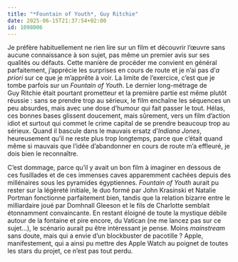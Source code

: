 ```yaml
---
title: "*Fountain of Youth*, Guy Ritchie"
date: 2025-06-15T21:37:54+02:00
id: 1098006 
---
```


Je préfère habituellement ne rien lire sur un film et découvrir l’œuvre sans aucune connaissance à son sujet, pas même un premier avis sur ses qualités ou défauts. Cette manière de procéder me convient en général parfaitement, j’apprécie les surprises en cours de route et je n’ai pas d’*a priori* sur ce que je m’apprête à voir. La limite de l’exercice, c’est que je tombe parfois sur un *Fountain of Youth*. Le dernier long-métrage de Guy Ritchie était pourtant prometteur et la première partie est même plutôt réussie : sans se prendre trop au sérieux, le film enchaîne les séquences un peu absurdes, mais avec une dose d’humour qui fait passer le tout. Hélas, ces bonnes bases glissent doucement, mais sûrement, vers un film d’action idiot et surtout qui commet le crime capital de se prendre beaucoup trop au sérieux. Quand il bascule dans le mauvais ersatz d’*Indiana Jones*, heureusement qu’il ne reste plus trop longtemps, parce que c’était quand même si mauvais que l’idée d’abandonner en cours de route m’a effleuré, je dois bien le reconnaître. 

C’est dommage, parce qu’il y avait un bon film à imaginer en dessous de ces fusillades et de ces immenses caves apparemment cachées depuis des millénaires sous les pyramides égyptiennes. *Fountain of Youth* aurait pu rester sur la légèreté initiale, le duo formé par John Krasinski et Natalie Portman fonctionne parfaitement bien, tandis que la relation bizarre entre le milliardaire joué par Domhnall Gleeson et le fils de Charlotte semblait étonnamment convaincante. En restant éloigné de toute la mystique débile autour de la fontaine et pire encore, du Vatican (ne me lancez pas sur ce sujet…), le scénario aurait pu être intéressant je pense. Moins *mainstream* sans doute, mais qui a envie d’un blockbuster de pacotille ? Apple, manifestement, qui a ainsi pu mettre des Apple Watch au poignet de toutes les stars du projet, ce n’est pas tout perdu.